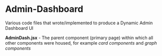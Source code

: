 # Admin-Dashboard
Various code files that wrote/implemented to produce a Dynamic Admin Dashboard UI

**AdminDash.jsx** - The parent component (primary page) within which all other components were housed, for example _card components_ and _graph components_
